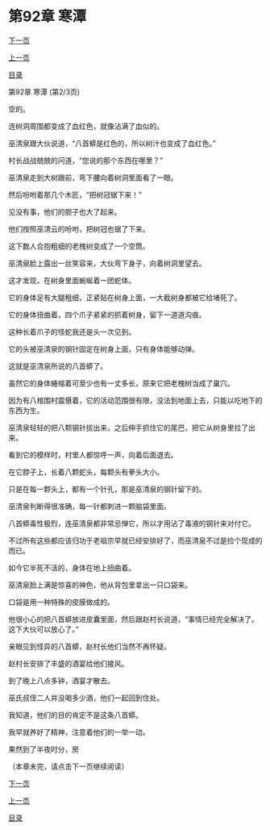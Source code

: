 <h1>第92章   寒潭</h1>
            <div><p><a href="./0275_%E7%AC%AC92%E7%AB%A0_%E5%AF%92%E6%BD%AD.md">下一页</a></p><p><a href="./0273_%E7%AC%AC92%E7%AB%A0_%E5%AF%92%E6%BD%AD.md">上一页</a></p><p><a href="../">目录</a></p></div>
            <div><p>第92章   寒潭 (第2/3页)</p><p>空的。</p><p>连树洞周围都变成了血红色，就像沾满了血似的。</p><p>巫清泉跟大伙说道，“八首蟒是红色的，所以树汁也变成了血红色。”</p><p>村长战战兢兢的问道，“您说的那个东西在哪里？”</p><p>巫清泉走到大树跟前，弯下腰向着树洞里面看了一眼。</p><p>然后吩咐着那几个木匠，“把树冠锯下来！”</p><p>见没有事，他们的胆子也大了起来。</p><p>他们按照巫清云的吩咐，把树冠也锯了下来。</p><p>这下数人合抱粗细的老槐树变成了一个空筒。</p><p>巫清泉脸上露出一丝笑容来，大伙弯下身子，向着树洞里望去。</p><p>这才发现，在树身里面蜿蜒着一团蛇体。</p><p>它的身体足有大腿粗细，正紧贴在树身上面，一大截树身都被它给堵死了。</p><p>它的身体扭曲着，四个爪子紧紧的抓着树身，留下一道道沟痕。</p><p>这种长着爪子的怪蛇我还是头一次见到。</p><p>它的头被巫清泉的钢针固定在树身上面，只有身体能够动弹。</p><p>这就是巫清泉所说的八首蟒了。</p><p>虽然它的身体蜷缩着可至少也有一丈多长，原来它把老槐树当成了巢穴。</p><p>因为有八棺围村震慑着，它的活动范围很有限，没法到地面上去，只能以吃地下的东西为生。</p><p>巫清泉轻轻的把八颗钢针拔出来，之后伸手抓住它的尾巴，把它从树身里拉了出来。</p><p>看到它的模样时，村里人都惊呼一声，向着后面退去。</p><p>在它脖子上，长着八颗蛇头，每颗头有拳头大小。</p><p>只是在每一颗头上，都有一个针孔，那是巫清泉的钢针留下的。</p><p>巫清泉判断得很准确，每一针都刺进一颗脑袋里面。</p><p>八首蟒毒性极烈，连巫清泉都非常忌惮它，所以才用沾了毒液的钢针来对付它。</p><p>不过所有这些都应该归功于老祖宗早就已经安排好了，而巫清泉不过是捡个现成的而已。</p><p>如今它半死不活的，身体在地上扭曲着。</p><p>巫清泉脸上满是惊喜的神色，他从背包里拿出一只口袋来。</p><p>口袋是用一种特殊的皮膜做成的。</p><p>他很小心的把八首蟒放进皮囊里面，然后跟赵村长说道，“事情已经完全解决了。这下大伙可以放心了。”</p><p>亲眼见到怪异的八首蟒，赵村长他们当然不再怀疑。</p><p>赵村长安排了丰盛的酒宴给他们接风。</p><p>到了晚上八点多钟，酒宴才散去。</p><p>巫氏叔侄二人并没喝多少酒，他们一起回到住处。</p><p>我知道，他们的目的肯定不是这条八首蟒。</p><p>我早就养好了精神，注意着他们的一举一动。</p><p>果然到了半夜时分，房</p><p>（本章未完，请点击下一页继续阅读）</p></div>
            <div><p><a href="./0275_%E7%AC%AC92%E7%AB%A0_%E5%AF%92%E6%BD%AD.md">下一页</a></p><p><a href="./0273_%E7%AC%AC92%E7%AB%A0_%E5%AF%92%E6%BD%AD.md">上一页</a></p><p><a href="../">目录</a></p></div>